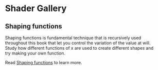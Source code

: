 # Shader Gallery

## Shaping functions

Shaping functions is fundamental technique that is recursively used throughout this book that let you control the variation of the value at will. Study how different functions of x are used to create different shapes and try making your own function.

Read [Shaping functions](../05) to learn more.

<div class="glslChapterGallery" data="05" data-properties="clickRun:editor"></div>
